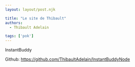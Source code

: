 ```yaml
---
layout: layout/post.njk

title: "Le site de Thibault"
authors:
  - Thibault Adelain

tags: ['pok']
---
```


<!-- début résumé -->
InstantBuddy

Github: <https://github.com/ThibaultAdelain/InstantBuddyNode>

<!-- fin résumé -->
